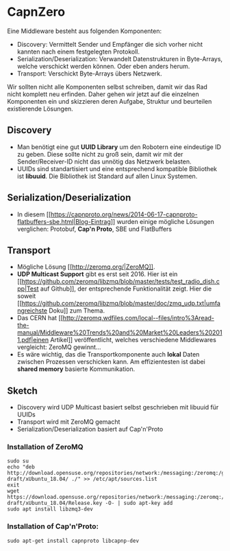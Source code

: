 # CapnZero

Eine Middleware besteht aus folgenden Komponenten:
  - Discovery: Vermittelt Sender und Empfänger die sich vorher nicht kannten nach einem festgelegten Protokoll.
  - Serialization/Deserialization: Verwandelt Datenstrukturen in Byte-Arrays, welche verschickt werden können. Oder eben anders herum.
  - Transport: Verschickt Byte-Arrays übers Netzwerk.

Wir sollten nicht alle Komponenten selbst schreiben, damit wir das Rad nicht komplett neu erfinden. Daher gehen wir jetzt auf die einzelnen Komponenten ein und skizzieren deren Aufgabe, Struktur und beurteilen existierende Lösungen.

## Discovery

  * Man benötigt eine gut **UUID Library** um den Robotern eine eindeutige ID zu geben. Diese sollte nicht zu groß sein, damit wir mit der Sender/Receiver-ID nicht das unnötig das Netzwerk belasten. 
  * UUIDs sind standartisiert und eine entsprechend kompatible Bibliothek ist **libuuid**. Die Bibliothek ist Standard auf allen Linux Systemen.

## Serialization/Deserialization

  * In diesem [[https://capnproto.org/news/2014-06-17-capnproto-flatbuffers-sbe.html|Blog-Eintrag]] wurden einige mögliche Lösungen verglichen: Protobuf, **Cap'n Proto**, SBE und FlatBuffers

## Transport

  * Mögliche Lösung [[http://zeromq.org/|ZeroMQ]].
  * **UDP Multicast Support** gibt es erst seit 2016. Hier ist ein [[https://github.com/zeromq/libzmq/blob/master/tests/test_radio_dish.cpp|Test auf Github]], der entsprechende Funktionalität zeigt. Hier die soweit [[https://github.com/zeromq/libzmq/blob/master/doc/zmq_udp.txt|umfangreichste Doku]] zum Thema.
  * Das CERN hat [[http://zeromq.wdfiles.com/local--files/intro%3Aread-the-manual/Middleware%20Trends%20and%20Market%20Leaders%202011.pdf|einen Artikel]] veröffentlicht, welches verschiedene Middlewares vergleicht: ZeroMQ gewinnt...
  * Es wäre wichtig, das die Transportkomponente auch **lokal** Daten zwischen Prozessen verschicken kann. Am effizientesten ist dabei **shared memory** basierte Kommunikation.

## Sketch

  * Discovery wird UDP Multicast basiert selbst geschrieben mit libuuid für UUIDs
  * Transport wird mit ZeroMQ gemacht
  * Serialization/Deserialization basiert auf Cap'n'Proto
   
### Installation of ZeroMQ   

    sudo su
    echo "deb http://download.opensuse.org/repositories/network:/messaging:/zeromq:/git-draft/xUbuntu_18.04/ ./" >> /etc/apt/sources.list
    exit
    wget https://download.opensuse.org/repositories/network:/messaging:/zeromq:/git-draft/xUbuntu_18.04/Release.key -O- | sudo apt-key add
    sudo apt install libzmq3-dev

### Installation of Cap'n'Proto:

    sudo apt-get install capnproto libcapnp-dev
